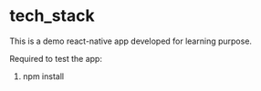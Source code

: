 # tech_stack
This is a demo react-native app developed for learning purpose.

Required to test the app:

1. npm install
